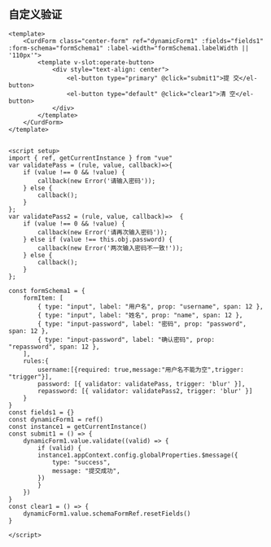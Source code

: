 ## 自定义验证


<CurdForm class="center-form" ref="dynamicForm1" :fields="fields1" :form-schema="formSchema1" :label-width="formSchema1.labelWidth || '110px'">
    <template v-slot:operate-button>
        <div style="text-align: center">
        <el-button type="primary" @click="submit1">提 交</el-button>
        <el-button type="default" @click="clear1">清 空</el-button>
        </div>
    </template>
</CurdForm>


<script setup>
import { ref, getCurrentInstance } from "vue"

const formModel = ref({})
var validatePass = (rule, value, callback)=>{
    if (value !== 0 && !value) {
        callback(new Error('请输入密码'));
    } else {
        callback();
    }
};
var validatePass2 = (rule, value, callback)=>  {
    if (value !== 0 && !value) {
        callback(new Error('请再次输入密码'));
    } else if (value !== this.obj.password) {
        callback(new Error('两次输入密码不一致!'));
    } else {
        callback();
    }
};
            
const formSchema1 = {
    formItem: [
        { type: "input", label: "用户名", prop: "username", span: 12 },
        { type: "input", label: "姓名", prop: "name", span: 12 },
        { type: "input-password", label: "密码", prop: "password", span: 12 },
        { type: "input-password", label: "确认密码", prop: "repassword", span: 12 },
    ],
    rules:{
        username:[{required: true,message:"用户名不能为空",trigger: "trigger"}],
        password: [{ validator: validatePass, trigger: 'blur' }],
        repassword: [{ validator: validatePass2, trigger: 'blur' }]
    }
}
const fields1 = {}
const dynamicForm1 = ref()
const instance1 = getCurrentInstance()
const submit1 = () => {
    dynamicForm1.value.validate((valid) => {
        if (valid) {
        instance1.appContext.config.globalProperties.$message({
            type: "success",
            message: "提交成功",
        })
        }
    })
}
const clear1 = () => {
    dynamicForm1.value.schemaFormRef.resetFields()
}

</script>


``` vue
<template>
    <CurdForm class="center-form" ref="dynamicForm1" :fields="fields1" :form-schema="formSchema1" :label-width="formSchema1.labelWidth || '110px'">
        <template v-slot:operate-button>
            <div style="text-align: center">
                <el-button type="primary" @click="submit1">提 交</el-button>
                <el-button type="default" @click="clear1">清 空</el-button>
            </div>
        </template>
    </CurdForm>
</template>


<script setup>
import { ref, getCurrentInstance } from "vue"
var validatePass = (rule, value, callback)=>{
    if (value !== 0 && !value) {
        callback(new Error('请输入密码'));
    } else {
        callback();
    }
};
var validatePass2 = (rule, value, callback)=>  {
    if (value !== 0 && !value) {
        callback(new Error('请再次输入密码'));
    } else if (value !== this.obj.password) {
        callback(new Error('两次输入密码不一致!'));
    } else {
        callback();
    }
};
            
const formSchema1 = {
    formItem: [
        { type: "input", label: "用户名", prop: "username", span: 12 },
        { type: "input", label: "姓名", prop: "name", span: 12 },
        { type: "input-password", label: "密码", prop: "password", span: 12 },
        { type: "input-password", label: "确认密码", prop: "repassword", span: 12 },
    ],
    rules:{
        username:[{required: true,message:"用户名不能为空",trigger: "trigger"}],
        password: [{ validator: validatePass, trigger: 'blur' }],
        repassword: [{ validator: validatePass2, trigger: 'blur' }]
    }
}
const fields1 = {}
const dynamicForm1 = ref()
const instance1 = getCurrentInstance()
const submit1 = () => {
    dynamicForm1.value.validate((valid) => {
        if (valid) {
        instance1.appContext.config.globalProperties.$message({
            type: "success",
            message: "提交成功",
        })
        }
    })
}
const clear1 = () => {
    dynamicForm1.value.schemaFormRef.resetFields()
}

</script>

```